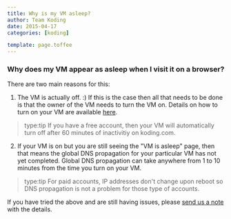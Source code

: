 ```yaml
---
title: Why is my VM asleep?
author: Team Koding
date: 2015-04-17
categories: [koding]

template: page.toffee
---
```


### Why does my VM appear as asleep when I visit it on a browser?
There are two main reasons for this:
1. The VM is actually off. :) If this is the case then all that needs
to be done is that the owner of the VM needs to turn the VM on. Details
on how to turn on your VM are available [here](http://learn.koding.com/guides/understanding-vm-panel/).
> type:tip
> If you have a free account, then your VM will automatically
> turn off after 60 minutes of inactivitiy on koding.com.
2. If your VM is on but you are still seeing the "VM is asleep" page, then
that means the global DNS propagation for your particular VM has not yet
completed. Global DNS propagation can take anywhere from 1 to 10 minutes
from the time you turn on your VM.
> type:tip
> For paid accounts, IP addresses don't change upon reboot so DNS propagation
> is not a problem for those type of accounts.

If you have tried the above and are still having issues, please [send us a note](mailto:support@koding.com)
 with the details.
